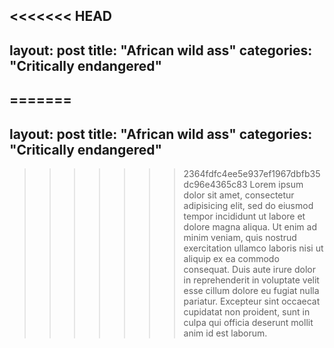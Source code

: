 <<<<<<< HEAD
---
layout: post
title: "African wild ass"
categories: "Critically endangered"
---

=======
---
layout: post
title: "African wild ass"
categories: "Critically endangered"
---

>>>>>>> 2364fdfc4ee5e937ef1967dbfb35dc96e4365c83
Lorem ipsum dolor sit amet, consectetur adipisicing elit, sed do eiusmod tempor incididunt ut labore et dolore magna aliqua. Ut enim ad minim veniam, quis nostrud exercitation ullamco laboris nisi ut aliquip ex ea commodo consequat. Duis aute irure dolor in reprehenderit in voluptate velit esse cillum dolore eu fugiat nulla pariatur. Excepteur sint occaecat cupidatat non proident, sunt in culpa qui officia deserunt mollit anim id est laborum.